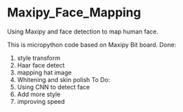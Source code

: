 # Maxipy_Face_Mapping
Using Maxipy and  face detection to map human face.

This is micropython code based on Maxipy Bit board.
Done:
1. style transform
2. Haar face detect
3. mapping hat image
4. Whitening and skin polish
To Do:
1. Using CNN to detect face
2. Add more style
3. improving speed

